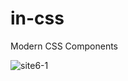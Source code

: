 # in-css
Modern CSS Components

![site6-1](https://github.com/rifaldiarifin/in-css/assets/123008497/9224a367-66c5-4224-af07-6e1cd4255d7f)

